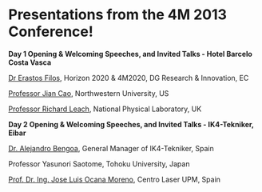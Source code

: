 # Presentations from the 4M 2013 Conference!

**Day 1 Opening & Welcoming Speeches, and Invited Talks - Hotel Barcelo Costa Vasca**

[Dr Erastos Filos](http://www.4m-association.org/sites/www.4m-association.org/files/Presentation_Erastos-Filos.pdf), Horizon 2020 & 4M2020, DG Research & Innovation, EC

[Professor Jian Cao](http://www.4m-association.org/sites/www.4m-association.org/files/Presentation_Jian-Cao.pdf), Northwestern University, US

[Professor Richard Leach](http://www.4m-association.org/sites/www.4m-association.org/files/Presentation_Richard-Leach.pdf), National Physical Laboratory, UK

**Day 2 Opening & Welcoming Speeches, and Invited Talks - IK4-Tekniker, Eibar**

[Dr. Alejandro Bengoa](http://www.4m-association.org/sites/www.4m-association.org/files/Presentation_Alejandro-Bengoa.pdf), General Manager of IK4-Tekniker, Spain

Professor Yasunori Saotome, Tohoku University, Japan

[Prof. Dr. Ing. Jose Luis Ocana Moreno](http://www.4m-association.org/sites/www.4m-association.org/files/Presentation_Jose-L.Ocana_.pdf), Centro Laser UPM, Spain